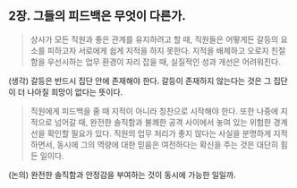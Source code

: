 ## 2장. 그들의 피드백은 무엇이 다른가.

> 상사가 모든 직원과 좋은 관계를 유지하려고 할 때, 직원들은 어떻게든 갈등의 요소를 피하고자 서로에게 쉽게 지적을 하지 못한다. 지적을 배제하고 오로지 친절함을 우선시하는 업무 환경이 자리 잡을 때, 실질적인 성과 개선은 어려워진다.

(생각) 갈등은 반드시 집단 안에 존재해야 한다. 갈등이 존재하지 않는다는 것은 그 집단이 더 나아질 희망이 없다는 뜻이다.

> 직원에게 피드백을 줄 때 지적이 아니라 칭찬으로 시작해야 한다. 또한 나중에 지적으로 넘어갈 때, 완전한 솔직함과 불쾌한 공격 사이에서 놓여 있는 위험한 경계선을 확인할 필요가 있다.
> 직원의 업무 처리가 좋지 않다는 사실을 분명하게 지적하면서, 동시에 그의 역량에 대한 믿음은 여전하다는 확신을 주는 것은 대단히 힘든 일이다.

(논의) 완전한 솔직함과 안정감을 부여하는 것이 동시에 가능한 일일까. 